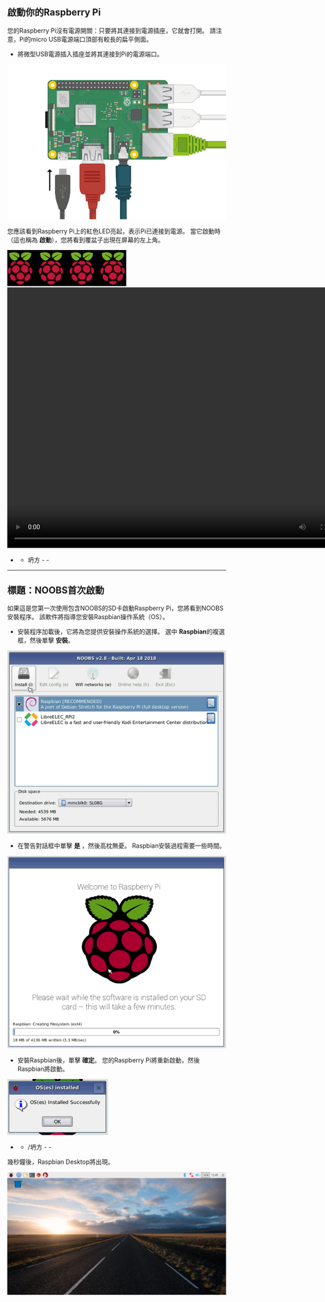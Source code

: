 ## 啟動你的Raspberry Pi

您的Raspberry Pi沒有電源開關：只要將其連接到電源插座，它就會打開。 請注意，Pi的micro USB電源端口頂部有較長的扁平側面。

+ 將微型USB電源插入插座並將其連接到Pi的電源端口。

![截圖](images/pi-power.png)

您應該看到Raspberry Pi上的紅色LED亮起，表示Pi已連接到電源。 當它啟動時（這也稱為 **啟動**），您將看到覆盆子出現在屏幕的左上角。

![引導覆盆子](images/raspberries.png)<video width="800" height="600" controls> <source src="images/piboot.webm" type="video/webm"> 您的瀏覽器不支持WebM視頻，因此請嘗試使用FireFox或Chrome。 </video> 

- - 坍方 - -

* * *

## 標題：NOOBS首次啟動

如果這是您第一次使用包含NOOBS的SD卡啟動Raspberry Pi，您將看到NOOBS安裝程序。 該軟件將指導您安裝Raspbian操作系統（OS）。

+ 安裝程序加載後，它將為您提供安裝操作系統的選擇。 選中 **Raspbian**的複選框，然後單擊 **安裝**。

![安裝](images/install.png)

+ 在警告對話框中單擊 **是** ，然後高枕無憂。 Raspbian安裝過程需要一些時間。

![安裝](images/installing.png)

+ 安裝Raspbian後，單擊 **確定**。 您的Raspberry Pi將重新啟動，然後Raspbian將啟動。

![安裝](images/installed.png)

- - /坍方 - -

幾秒鐘後，Raspbian Desktop將出現。

![raspbian桌面](images/pi-desktop.jpg)